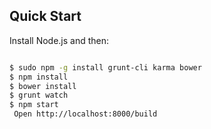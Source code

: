 
## Quick Start

Install Node.js and then:

```sh

$ sudo npm -g install grunt-cli karma bower
$ npm install
$ bower install
$ grunt watch
$ npm start 
 Open http://localhost:8000/build
```
